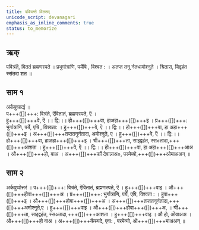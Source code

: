 ```yaml
---
title: पवित्रन्ते विततम्
unicode_script: devanagari
emphasis_as_inline_comments: true
status: to_memorize
---
```


## ऋक्
पवित्रंतॆ, विततं ब्रह्मणस्पते । प्रभुर्गात्राणि, पर्येषि , विश्वत : । अतप्त तनू र्नतधामोश्नुते । श्रितास, यिद्वहंत स्संतदा शत ॥

## साम १


<div class="audioEmbed"  caption="रामानुजार्यः 1974 " src="https://archive
.org/download/jaiminIya-sAma-gAna-paravastu-tradition-rAmAnuja/pavitran-te-1.mp3"></div>
<div class="audioEmbed"  caption="गोपालार्यः 2015  " src="https://archive
.org/download/jaiminIya-sAma-gAna-paravastu-tradition-gopAla-2015/pavitran-te-1.mp3"></div>


अर्कपुष्पाद्यं ।  
प+++([])+++: वित्रंते, ऎवितातं, ब्रह्मणस्पते, ऎ ।  
हु+++([])+++वे, ऎ ।। द्वि:।। हो+++([])+++वा, हाअहा+++([])+++इ । प्र+++([])+++: भुर्गात्राणि, पर्ये, एषि , विश्वता: । हु+++([])+++वे, ऎ ।। द्वि:।। हो+++([])+++वा, हा अहा+++([])+++इ । अ+++([])+++तप्ततनुर्नतादा, अमोश्नुते, ए । हु+++([])+++वे, ऎ 
।। द्वि:।। हो+++([])+++वा, हाअहा+++([])+++इ । श्री+++([])+++ता, साइद्वहंत, स्स०तादा,+++([])+++आशता । हु+++([])+++वे, ऎ ।। द्वि:।। हो+++([])+++वा, हा अहा+++([])+++आअ । औ+++([])+++हो, वाअ । अ+++([])+++र्को देवान्नाअ०, परमेव्यो,+++([])+++ओमाअअन् ॥

## साम २

<div class="audioEmbed"  caption="रामानुजार्यः 1974 " src="https://archive
.org/download/jaiminIya-sAma-gAna-paravastu-tradition-rAmAnuja/pavitran-te-2.mp3"></div>
<div class="audioEmbed"  caption="गोपालार्यः 2015  " src="https://archive
.org/download/jaiminIya-sAma-gAna-paravastu-tradition-gopAla-2015/pavitran-te-2.mp3"></div>

अर्कपुष्पोत्तरं । प+++([])+++: वित्रंते, ऎवितातं, ब्रह्मणस्पते, ऎ । हु+++([])+++वाइ । औ+++([])+++होवा+++([])+++अ । प्र+++([])+++: भुर्गात्राणि, पर्ये, एषि, विश्वता : । हुवा+++([])+++इ । औ+++([])+++होवा+++([])+++अ । अ+++([])+++तप्ततनूर्नतादा,+++([])+++अमोश्नुते,ए ।
 हु+++([])+++वाइ । औ+++([])+++होवा+++([])+++अ, । श्री+++([])+++ता, साइद्वहंत, स्स०तादा,+++([])+++आशता । हु+++([])+++वाइ । औ     हो, ऒवाअअ । औ+++([])+++हो वाअ । अ+++([])+++र्कस्यदे, एवा: , परमेव्यो, ओ+++([])+++माअअन् ॥

